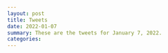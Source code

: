 ```yaml
---
layout: post
title: Tweets
date: 2022-01-07
summary: These are the tweets for January 7, 2022.
categories:
---
```


